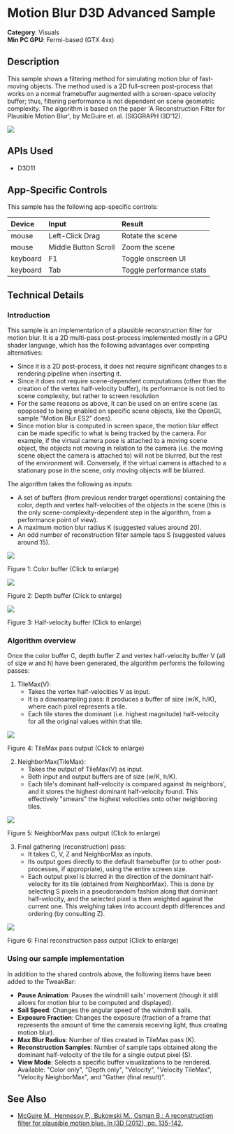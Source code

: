 # Motion Blur D3D Advanced Sample

**Category**:  Visuals  
**Min PC GPU**: Fermi-based (GTX 4xx)  

## Description  

This sample shows a filtering method for simulating motion blur of fast-moving objects. The method used is a 2D full-screen post-process that works on a normal framebuffer augmented with a screen-space velocity buffer; thus, filtering performance is not dependent on scene geometric complexity. The algorithm is based on the paper 'A Reconstruction Filter for Plausible Motion Blur', by McGuire et. al. (SIGGRAPH I3D'12).  

![](README-Screenshot.jpg)  

## APIs Used  

- D3D11  

## App-Specific Controls

This sample has the following app-specific controls:  

| Device   | Input                | Result                   |  
|:-        |:-                    |:-                        |  
| mouse    | Left-Click Drag      | Rotate the scene         |  
| mouse    | Middle Button Scroll | Zoom the scene           |  
| keyboard | F1                   | Toggle onscreen UI       |  
| keyboard | Tab                  | Toggle performance stats |  

## Technical Details  

### Introduction  

This sample is an implementation of a plausible reconstruction filter for motion blur. It is a 2D multi-pass post-process implemented mostly in a GPU shader language, which has the following advantages over competing alternatives:  

- Since it is a 2D post-process, it does not require significant changes to a rendering pipeline when inserting it.  
- Since it does not require scene-dependent computations (other than the creation of the vertex half-velocity buffer), its performance is not tied to scene complexity, but rather to screen resolution  
- For the same reasons as above, it can be used on an entire scene (as opoposed to being enabled on specific scene objects, like the OpenGL sample "Motion Blur ES2" does).  
- Since motion blur is computed in screen space, the motion blur effect can be made specific to what is being tracked by the camera. For example, if the virtual camera pose is attached to a moving scene object, the objects not moving in relation to the camera (i.e. the moving scene object the camera is attached to) will not be blurred, but the rest of the environment will. Conversely, if the virtual camera is attached to a stationary pose in the scene, only moving objects will be blurred.  

The algorithm takes the following as inputs:  

- A set of buffers (from previous render trarget operations) containing the color, depth and vertex half-velocities of the objects in the scene (this is the only scene-complexity-dependent step in the algorithm, from a performance point of view).  
- A maximum motion blur radius K (suggested values around 20).  
- An odd number of reconstruction filter sample taps S (suggested values around 15).  

![](README-Color-Only.jpg)  

Figure 1: Color buffer (Click to enlarge)  

![](README-Depth-Only.jpg)  

Figure 2: Depth buffer (Click to enlarge)  

![](README-Velocity.jpg)  

Figure 3: Half-velocity buffer (Click to enlarge)  

### Algorithm overview

Once the color buffer C, depth buffer Z and vertex half-velocity buffer V (all of size w and h) have been generated, the algorithm performs the following passes:  

1. TileMax(V):  
    - Takes the vertex half-velocities V as input.  
    - It is a downsampling pass: it produces a buffer of size (w/K, h/K), where each pixel represents a tile.  
    - Each tile stores the dominant (i.e. highest magnitude) half-velocity for all the original values within that tile.  

![](README-Tile-Max.jpg)  

Figure 4: TileMax pass output (Click to enlarge)

2. NeighborMax(TileMax):  
    - Takes the output of TileMax(V) as input.  
    - Both input and output buffers are of size (w/K, h/K).  
    - Each tile's dominant half-velocity is compared against its neighbors', and it stores the highest dominant half-velocity found. This effectively "smears" the highest velocities onto other neighboring tiles.  

![](README-Neighbor-Max.jpg)  

Figure 5: NeighborMax pass output (Click to enlarge)

3. Final gathering (reconstruction) pass:  
    - It takes C, V, Z and NeighborMax as inputs.  
    - Its output goes directly to the default framebuffer (or to other post-processes, if appropriate), using the entire screen size.  
    - Each output pixel is blurred in the direction of the dominant half-velocity for its tile (obtained from NeighborMax). This is done by selecting S pixels in a pseudorandom fashion along that dominant half-velocity, and the selected pixel is then weighted against the current one. This weighing takes into account depth differences and ordering (by consulting Z).  

![](README-Final.jpg)  

Figure 6: Final reconstruction pass output (Click to enlarge)  

### Using our sample implementation  
  
In addition to the shared controls above, the following items have been added to the TweakBar:  

- **Pause Animation**: Pauses the windmill sails' movement (though it still allows for motion blur to be computed and displayed).  
- **Sail Speed**: Changes the angular speed of the windmill sails.  
- **Exposure Fraction**: Changes the exposure (fraction of a frame that represents the amount of time the camerais receiving light, thus creating motion blur).  
- **Max Blur Radius**: Number of tiles created in TileMax pass (K).  
- **Reconstruction Samples**: Number of sample taps obtained along the dominant half-velocity of the tile for a single output pixel (S).  
- **View Mode**: Selects a specific buffer visualizations to be rendered. Available: "Color only", "Depth only", "Velocity", "Velocity TileMax", "Velocity NeighborMax", and "Gather (final result)".  

## See Also  

- [McGuire M., Hennessy P., Bukowski M., Osman B.: A reconstruction filter for plausible motion blue. In I3D (2012), pp. 135-142.](https://casual-effects.com/research/McGuire2012Blur/index.html)  
